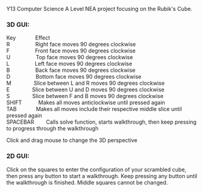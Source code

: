 Y13 Computer Science A Level NEA project focusing on the Rubik's Cube.

### 3D GUI:  

Key&nbsp;&nbsp;&nbsp;&nbsp;&nbsp;&nbsp;&nbsp;&nbsp;&nbsp;&nbsp;&nbsp;&nbsp;&nbsp;Effect  
R&nbsp;&nbsp;&nbsp;&nbsp;&nbsp;&nbsp;&nbsp;&nbsp;&nbsp;&nbsp;&nbsp;&nbsp;&nbsp;&nbsp;&nbsp;&nbsp;&nbsp;Right face moves 90 degrees clockwise  
F&nbsp;&nbsp;&nbsp;&nbsp;&nbsp;&nbsp;&nbsp;&nbsp;&nbsp;&nbsp;&nbsp;&nbsp;&nbsp;&nbsp;&nbsp;&nbsp;&nbsp;Front face moves 90 degrees clockwise  
U&nbsp;&nbsp;&nbsp;&nbsp;&nbsp;&nbsp;&nbsp;&nbsp;&nbsp;&nbsp;&nbsp;&nbsp;&nbsp;&nbsp;&nbsp;&nbsp;&nbsp;Top face moves 90 degrees clockwise  
L&nbsp;&nbsp;&nbsp;&nbsp;&nbsp;&nbsp;&nbsp;&nbsp;&nbsp;&nbsp;&nbsp;&nbsp;&nbsp;&nbsp;&nbsp;&nbsp;&nbsp;Left face moves 90 degrees clockwise  
B&nbsp;&nbsp;&nbsp;&nbsp;&nbsp;&nbsp;&nbsp;&nbsp;&nbsp;&nbsp;&nbsp;&nbsp;&nbsp;&nbsp;&nbsp;&nbsp;&nbsp;Back face moves 90 degrees clockwise  
D&nbsp;&nbsp;&nbsp;&nbsp;&nbsp;&nbsp;&nbsp;&nbsp;&nbsp;&nbsp;&nbsp;&nbsp;&nbsp;&nbsp;&nbsp;&nbsp;&nbsp;Bottom face moves 90 degrees clockwise  
M&nbsp;&nbsp;&nbsp;&nbsp;&nbsp;&nbsp;&nbsp;&nbsp;&nbsp;&nbsp;&nbsp;&nbsp;&nbsp;&nbsp;&nbsp;Slice between L and R moves 90 degrees clockwise  
E&nbsp;&nbsp;&nbsp;&nbsp;&nbsp;&nbsp;&nbsp;&nbsp;&nbsp;&nbsp;&nbsp;&nbsp;&nbsp;&nbsp;&nbsp;Slice between U and D moves 90 degrees clockwise  
S&nbsp;&nbsp;&nbsp;&nbsp;&nbsp;&nbsp;&nbsp;&nbsp;&nbsp;&nbsp;&nbsp;&nbsp;&nbsp;&nbsp;&nbsp;Slice between F and B moves 90 degrees clockwise  
SHIFT&nbsp;&nbsp;&nbsp;&nbsp;&nbsp;&nbsp;&nbsp;&nbsp;&nbsp;&nbsp;&nbsp;Makes all moves anticlockwise until pressed again  
TAB&nbsp;&nbsp;&nbsp;&nbsp;&nbsp;&nbsp;&nbsp;&nbsp;&nbsp;&nbsp;&nbsp;&nbsp;&nbsp;Makes all moves include their respective middle slice until pressed again  
SPACEBAR&nbsp;&nbsp;&nbsp;&nbsp;&nbsp;&nbsp;&nbsp;&nbsp;Calls solve function, starts walkthrough, then keep pressing to progress through the walkthrough  

Click and drag mouse to change the 3D perspective

### 2D GUI:

Click on the squares to enter the configuration of your scrambled cube, then press any button to start a walkthrough. Keep pressing any button until the walkthrough is finished. Middle squares cannot be changed.

